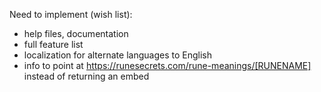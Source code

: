 Need to implement (wish list):

- help files, documentation
- full feature list
- localization for alternate languages to English
- info to point at https://runesecrets.com/rune-meanings/[RUNENAME] instead of returning an embed